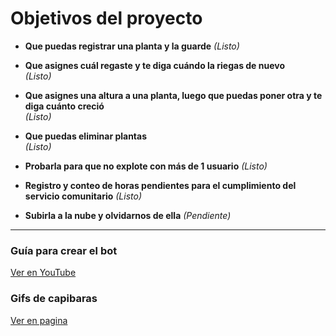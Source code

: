 # Objetivos del proyecto

- **Que puedas registrar una planta y la guarde** 
  _(Listo)_

- **Que asignes cuál regaste y te diga cuándo la riegas de nuevo**  
  _(Listo)_

- **Que asignes una altura a una planta, luego que puedas poner otra y te diga cuánto creció**  
  _(Listo)_

- **Que puedas eliminar plantas**  
  _(Listo)_

- **Probarla para que no explote con más de 1 usuario** 
  _(Listo)_

- **Registro y conteo de horas pendientes para el cumplimiento del servicio comunitario**
  _(Listo)_

- **Subirla a la nube y olvidarnos de ella**
  _(Pendiente)_

---


### Guía para crear el bot

[Ver en YouTube](https://www.youtube.com/watch?v=-ZyRGH-70e4&list=PL1-d6o0SXOR4_b2alX7VDkvxmfSxvKygd&index=1&ab_channel=LeoC%C3%B3digos)

### Gifs de capibaras
[Ver en pagina](https://giphy.com/thecapycode)